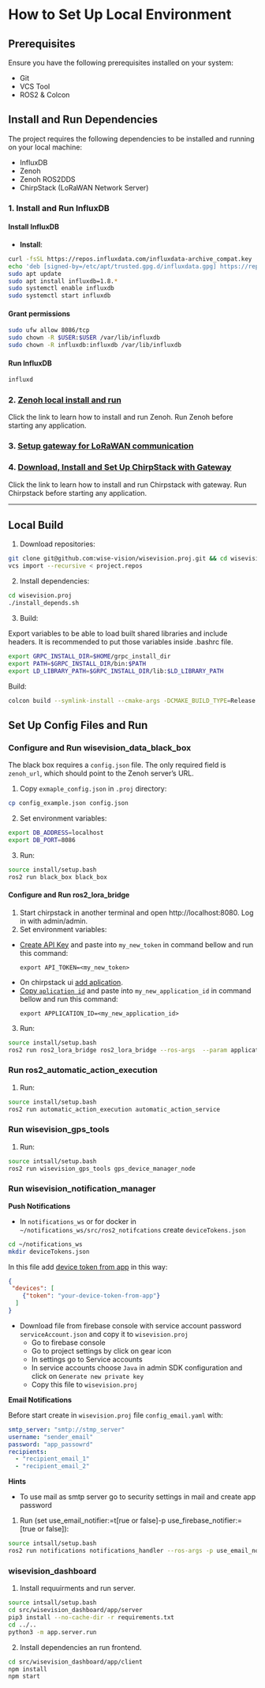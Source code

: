 # How to Set Up Local Environment

## Prerequisites

Ensure you have the following prerequisites installed on your system:
- Git
- VCS Tool
- ROS2 & Colcon


## Install and Run Dependencies

The project requires the following dependencies to be installed and running on your local machine:
- InfluxDB
- Zenoh
- Zenoh ROS2DDS
- ChirpStack (LoRaWAN Network Server)

### 1. Install and Run InfluxDB

#### Install InfluxDB
- **Install**:
``` bash
curl -fsSL https://repos.influxdata.com/influxdata-archive_compat.key | sudo gpg --dearmor -o /etc/apt/trusted.gpg.d/influxdata.gpg
echo 'deb [signed-by=/etc/apt/trusted.gpg.d/influxdata.gpg] https://repos.influxdata.com/debian stable main' | sudo tee /etc/apt/sources.list.d/influxdata.list
sudo apt update
sudo apt install influxdb=1.8.*
sudo systemctl enable influxdb
sudo systemctl start influxdb
```

#### Grant permissions
``` bash
sudo ufw allow 8086/tcp
sudo chown -R $USER:$USER /var/lib/influxdb
sudo chown -R influxdb:influxdb /var/lib/influxdb
```

#### Run InfluxDB
``` bash
influxd
```

### 2. [Zenoh local install and run](docs/install_zenoh.md)
Click the link to learn how to install and run Zenoh. Run Zenoh before starting any application.

### 3. [Setup gateway for LoRaWAN communication](docs/set_up_gateway.md)

### 4. [Download, Install and Set Up ChirpStack with Gateway](docs/set_up_chirpstack.md)

Click the link to learn how to install and run Chirpstack with gateway. Run Chirpstack before starting any application.

---

## Local Build

1. Download repositories:
```bash
git clone git@github.com:wise-vision/wisevision.proj.git && cd wisevision.proj
vcs import --recursive < project.repos
```
2. Install dependencies:
```bash
cd wisevision.proj
./install_depends.sh
```
3. Build:

Export variables to be able to load built shared libraries and include headers. It is recommended to put those variables inside .bashrc file.
```bash
export GRPC_INSTALL_DIR=$HOME/grpc_install_dir
export PATH=$GRPC_INSTALL_DIR/bin:$PATH
export LD_LIBRARY_PATH=$GRPC_INSTALL_DIR/lib:$LD_LIBRARY_PATH
```
Build:
```bash
colcon build --symlink-install --cmake-args -DCMAKE_BUILD_TYPE=Release
```
## Set Up Config Files and Run
### Configure and Run wisevision_data_black_box

The black box requires a `config.json` file. The only required field is `zenoh_url`, which should point to the Zenoh server’s URL.

1. Copy `exmaple_config.json` in `.proj` directory:
``` bash
cp config_example.json config.json
```
2. Set environment variables:
```bash
export DB_ADDRESS=localhost
export DB_PORT=8086
```
3. Run:
```bash
source install/setup.bash
ros2 run black_box black_box
```

#### Configure and Run ros2_lora_bridge
1. Start chirpstack in another terminal and open http://localhost:8080. Log in with admin/admin.
2. Set environment variables:
 - [Create API Key](docs/set_up_chirpstack.md#how-to-create-api-key) and paste into `my_new_token` in command bellow and run this command:
    ```
    export API_TOKEN=<my_new_token>
    ```
 - On chirpstack ui [add aplication](docs/set_up_chirpstack.md#how-to-create-application).
  - [Copy `aplication id`](docs/set_up_chirpstack.md#how-to-get-application-id) and paste into `my_new_application_id` in command bellow and run this command:
    ```
    export APPLICATION_ID=<my_new_application_id>
    ```
3. Run:
```bash
source install/setup.bash
ros2 run ros2_lora_bridge ros2_lora_bridge --ros-args  --param application_id:=$APPLICATION_ID
```

### Run ros2_automatic_action_execution
1. Run:
```bash
source install/setup.bash
ros2 run automatic_action_execution automatic_action_service
```

###  Run wisevision_gps_tools
1. Run:
```bash
source intsall/setup.bash
ros2 run wisevision_gps_tools gps_device_manager_node
```

###  Run wisevision_notification_manager
**Push Notifications**
* In `notifications_ws`  or for docker in `~/notifications_ws/src/ros2_notifcations` create `deviceTokens.json`
```bash
cd ~/notifications_ws
mkdir deviceTokens.json
```
In this file add [device token from app](https://github.com/wise-vision/notificator_app/blob/c_k/dev_android_app/README.md#L20) in this way:
```json
{
 "devices": [
    {"token": "your-device-token-from-app"}
  ]
}
```
* Download file from firebase console with service account password `serviceAccount.json` and copy it to `wisevision.proj`
    * Go to firebase console
    * Go to project settings by click on gear icon
    * In settings go to Service accounts
    * In service accounts choose `Java` in admin SDK configuration and click on `Generate new private key`
    * Copy this file to `wisevision.proj`


**Email Notifications**

Before start create in  `wisevision.proj`  file `config_email.yaml` with:
```yaml
smtp_server: "smtp://stmp_server"
username: "sender_email"
password: "app_passowrd"
recipients:
  - "recipient_email_1"
  - "recipient_email_2"
```
**Hints**
- To use mail as smtp server go to security settings in mail and create app password
1. Run (set use_email_notifier:=t[rue or false]-p use_firebase_notifier:=[true or false]):
```bash
source intsall/setup.bash
ros2 run notifications notifications_handler --ros-args -p use_email_notifier:=true-p use_firebase_notifier:=false
```

### wisevision_dashboard 

1. Install requuirments and run server.
```bash
source intsall/setup.bash
cd src/wisevision_dashboard/app/server
pip3 install --no-cache-dir -r requirements.txt
cd ../..
python3 -m app.server.run
```
2. Install dependencies an run frontend.
```bash
cd src/wisevision_dashboard/app/client
npm install
npm start
```
